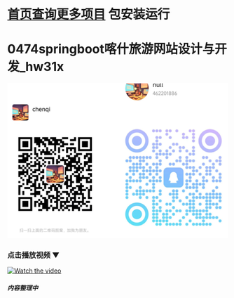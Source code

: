 # [首页查询更多项目](https://github.com/GraduationProject-springboot) 包安装运行


# 0474springboot喀什旅游网站设计与开发_hw31x

![picture](https://raw.githubusercontent.com/GraduationProject-springboot/.github/main/img/wx.png)

### 点击播放视频 ▼
[![Watch the video](https://i.sstatic.net/Vp2cE.png)](https://www.bilibili.com/video/BV1ULbQeREgz?p=74)


#####   内容整理中  











